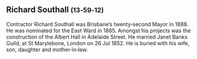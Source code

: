 ## Richard Southall <small>(13‑59‑12)</small>

Contractor Richard Southall was Brisbane’s twenty‑second Mayor in 1888. He was nominated for the East Ward in 1885. Amongst his projects was the construction of the Albert Hall in Adelaide Street. He married Janet Banks Guild, at St Marylebone, London on 26 Jul 1852. He is buried with his wife, son, daughter and mother‑in‑law.

